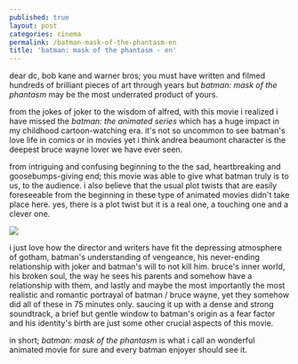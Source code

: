 ```yaml
---
published: true
layout: post
categories: cinema
permalink: /batman-mask-of-the-phantasm-en
title: 'batman: mask of the phantasm - en'
---
```

dear dc, bob kane and warner bros; you must have written and filmed hundreds of brilliant pieces of art through years but *batman: mask of the phantasm* may be the most underrated product of yours.

from the jokes of joker to the wisdom of alfred, with this movie i realized i have missed the *batman: the animated series* which has a huge impact in my childhood cartoon-watching era. it's not so uncommon to see batman's love life in comics or in movies yet i think andrea beaumont character is the deepest bruce wayne lover we have ever seen. 

from intriguing and confusing beginning to the the sad, heartbreaking and goosebumps-giving end; this movie was able to give what batman truly is to us, to the audience. i also believe that the usual plot twists that are easily foreseeable from the beginning in these type of animated movies didn't take place here. yes, there is a plot twist but it is a real one, a touching one and a clever one.

![]({{site.baseurl}}/images/batman.jpg)
  
i just love how the director and writers have fit the depressing atmosphere of gotham, batman's understanding of vengeance, his never-ending relationship with joker and batman's will to not kill him. bruce's inner world, his broken soul, the way he sees his parents and somehow have a relationship with them, and lastly and maybe the most importantly the most realistic and romantic portrayal of batman / bruce wayne, yet they somehow did all of these in 75 minutes only. saucing it up with a dense and strong soundtrack, a brief but gentle window to batman's origin as a fear factor and his identity's birth are just some other crucial aspects of this movie. 

in short; *batman: mask of the phantasm* is what i call an wonderful animated movie for sure and every batman enjoyer should see it.